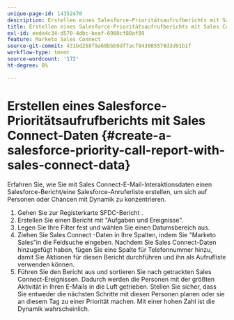 ```yaml
---
unique-page-id: 14352470
description: Erstellen eines Salesforce-Prioritätsaufrufberichts mit Sales Connect-Daten - Marketo Docs - Produktdokumentation
title: Erstellen eines Salesforce-Prioritätsaufrufberichts mit Sales Connect-Daten
exl-id: eede4c34-d570-4dbc-beaf-6960cf80af89
feature: Marketo Sales Connect
source-git-commit: 431bd258f9a68bbb9df7acf043085578d3d91b1f
workflow-type: tm+mt
source-wordcount: '172'
ht-degree: 0%

---
```


# Erstellen eines Salesforce-Prioritätsaufrufberichts mit Sales Connect-Daten {#create-a-salesforce-priority-call-report-with-sales-connect-data}

Erfahren Sie, wie Sie mit Sales Connect-E-Mail-Interaktionsdaten einen Salesforce-Bericht/eine Salesforce-Anruferliste erstellen, um sich auf Personen oder Chancen mit Dynamik zu konzentrieren.

1. Gehen Sie zur Registerkarte SFDC-Bericht .
1. Erstellen Sie einen Bericht mit &quot;Aufgaben und Ereignisse&quot;.
1. Legen Sie Ihre Filter fest und wählen Sie einen Datumsbereich aus.
1. Ziehen Sie Sales Connect -Daten in Ihre Spalten, indem Sie &quot;Marketo Sales&quot;in die Feldsuche eingeben. Nachdem Sie Sales Connect-Daten hinzugefügt haben, fügen Sie eine Spalte für Telefonnummer hinzu, damit Sie Aktionen für diesen Bericht durchführen und ihn als Aufrufliste verwenden können.
1. Führen Sie den Bericht aus und sortieren Sie nach getrackten Sales Connect-Ereignissen. Dadurch werden die Personen mit der größten Aktivität in Ihren E-Mails in die Luft getrieben. Stellen Sie sicher, dass Sie entweder die nächsten Schritte mit diesen Personen planen oder sie an diesem Tag zu einer Priorität machen. Mit einer hohen Zahl ist die Dynamik wahrscheinlich.

